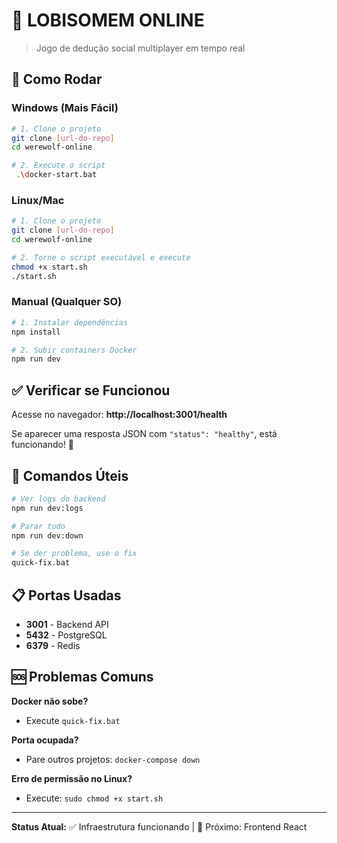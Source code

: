 # 🐺 LOBISOMEM ONLINE

> Jogo de dedução social multiplayer em tempo real

## 🚀 Como Rodar

### Windows (Mais Fácil)
```bash
# 1. Clone o projeto
git clone [url-do-repo]
cd werewolf-online

# 2. Execute o script
 .\docker-start.bat
```

### Linux/Mac
```bash
# 1. Clone o projeto
git clone [url-do-repo]
cd werewolf-online

# 2. Torne o script executável e execute
chmod +x start.sh
./start.sh
```

### Manual (Qualquer SO)
```bash
# 1. Instalar dependências
npm install

# 2. Subir containers Docker
npm run dev
```

## ✅ Verificar se Funcionou

Acesse no navegador: **http://localhost:3001/health**

Se aparecer uma resposta JSON com `"status": "healthy"`, está funcionando! 🎉

## 🔧 Comandos Úteis

```bash
# Ver logs do backend
npm run dev:logs

# Parar tudo
npm run dev:down

# Se der problema, use o fix
quick-fix.bat
```

## 📋 Portas Usadas

- **3001** - Backend API
- **5432** - PostgreSQL
- **6379** - Redis

## 🆘 Problemas Comuns

**Docker não sobe?**
- Execute `quick-fix.bat`

**Porta ocupada?**
- Pare outros projetos: `docker-compose down`

**Erro de permissão no Linux?**
- Execute: `sudo chmod +x start.sh`

---

**Status Atual:** ✅ Infraestrutura funcionando | 🔄 Próximo: Frontend React